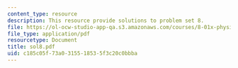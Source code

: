 ```yaml
---
content_type: resource
description: This resource provide solutions to problem set 8.
file: https://ol-ocw-studio-app-qa.s3.amazonaws.com/courses/8-01x-physics-i-classical-mechanics-with-an-experimental-focus-fall-2002/c185c05f73a0315518535f3c20c0bbba_sol8.pdf
file_type: application/pdf
resourcetype: Document
title: sol8.pdf
uid: c185c05f-73a0-3155-1853-5f3c20c0bbba
---
```

